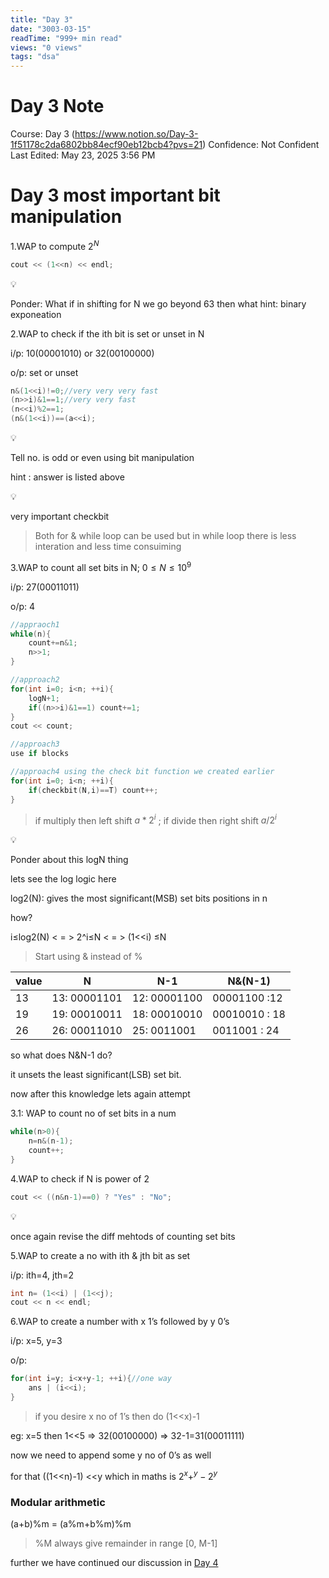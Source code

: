 ```yaml
---
title: "Day 3"
date: "3003-03-15"
readTime: "999+ min read"
views: "0 views"
tags: "dsa"
---
```


# Day 3 Note

Course: Day 3 (https://www.notion.so/Day-3-1f51178c2da6802bb84ecf90eb12bcb4?pvs=21)
Confidence: Not Confident
Last Edited: May 23, 2025 3:56 PM

# Day 3 most important bit manipulation

1.WAP to compute $2^N$

```cpp
cout << (1<<n) << endl;
```

<aside>
💡

Ponder: What if in shifting for N we go beyond 63 then what
hint: binary exponeation

</aside>

2.WAP to check if the ith bit is set or unset in N

i/p: 10(00001010) or 32(00100000)

o/p: set or unset

```cpp
n&(1<<i)!=0;//very very very fast
(n>>i)&1==1;//very very fast
(n<<i)%2==1; 
(n&(1<<i))==(a<<i);
```

<aside>
💡

Tell no. is odd or even using bit manipulation 

hint : answer is listed above

</aside>

<aside>
💡

very important checkbit

</aside>

> Both for & while loop can be used but in while loop there is less interation and less time consuiming
> 

3.WAP to count all set bits in N; $0≤ N≤ 10^9$

i/p: 27(00011011)

o/p: 4

```cpp
//appraoch1
while(n){
	count+=n&1;
	n>>1;
}

//approach2
for(int i=0; i<n; ++i){
	logN+1;
	if((n>>i)&1==1) count+=1;
}
cout << count;

//approach3
use if blocks

//approach4 using the check bit function we created earlier
for(int i=0; i<n; ++i){
	if(checkbit(N,i)==T) count++;
}
```

> if multiply then left shift $a*2^i$ ; if divide then right shift $a/2^i$
> 

<aside>
💡

Ponder about this logN thing

</aside>

lets see the log logic here

log2(N): gives the most significant(MSB) set bits positions in n

how?

i≤log2(N) < = > 2^i≤N < = > (1<<i) ≤N

> Start using & instead of %
> 

| value |       N |      N-1 |    N&(N-1) |
| --- | --- | --- | --- |
| 13 | 13: 00001101 | 12: 00001100 | 00001100 :12 |
| 19 | 19: 00010011 | 18: 00010010 | 00010010 : 18 |
| 26 | 26: 00011010 | 25: 0011001 | 0011001 : 24 |

so what does N&N-1 do?

it unsets the least significant(LSB) set bit.

now after this knowledge lets again attempt

3.1: WAP to count no of set bits in a num

```cpp
while(n>0){
	n=n&(n-1);
	count++;
}
```

4.WAP to check if N is power of 2

```cpp
cout << ((n&n-1)==0) ? "Yes" : "No";
```

<aside>
💡

once again revise the diff mehtods of counting set bits

</aside>

5.WAP to create a no with ith & jth bit as set

i/p:  ith=4, jth=2

```cpp
int n= (1<<i) | (1<<j);
cout << n << endl;
```

6.WAP to create a number with x 1’s followed by y 0’s

i/p: x=5, y=3

o/p: 

```cpp
for(int i=y; i<x+y-1; ++i){//one way
	ans | (i<<i);
}
```

> if you desire x no of 1’s then do (1<<x)-1
> 

eg: x=5 then 1<<5 ⇒ 32(00100000) ⇒ 32-1=31(00011111)

now we need to append some y no of 0’s as well

for that ((1<<n)-1) <<y which in maths is $2^x+^y-2^y$

### Modular arithmetic

(a+b)%m = (a%m+b%m)%m

> %M always give remainder in range [0, M-1]
> 

further we have continued our discussion in [Day 4](https://www.notion.so/Day-4-1f51178c2da680d59cbadd431054d362?pvs=21)